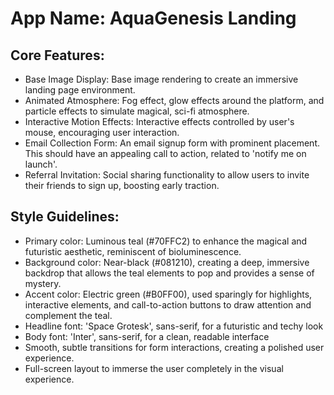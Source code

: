 # **App Name**: AquaGenesis Landing

## Core Features:

- Base Image Display: Base image rendering to create an immersive landing page environment.
- Animated Atmosphere: Fog effect, glow effects around the platform, and particle effects to simulate magical, sci-fi atmosphere.
- Interactive Motion Effects: Interactive effects controlled by user's mouse, encouraging user interaction.
- Email Collection Form: An email signup form with prominent placement. This should have an appealing call to action, related to 'notify me on launch'.
- Referral Invitation: Social sharing functionality to allow users to invite their friends to sign up, boosting early traction.

## Style Guidelines:

- Primary color: Luminous teal (#70FFC2) to enhance the magical and futuristic aesthetic, reminiscent of bioluminescence.
- Background color: Near-black (#081210), creating a deep, immersive backdrop that allows the teal elements to pop and provides a sense of mystery.
- Accent color: Electric green (#B0FF00), used sparingly for highlights, interactive elements, and call-to-action buttons to draw attention and complement the teal.
- Headline font: 'Space Grotesk', sans-serif, for a futuristic and techy look
- Body font: 'Inter', sans-serif, for a clean, readable interface
- Smooth, subtle transitions for form interactions, creating a polished user experience.
- Full-screen layout to immerse the user completely in the visual experience.